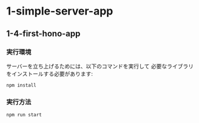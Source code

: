 # 1-simple-server-app

## 1-4-first-hono-app

### 実行環境

サーバーを立ち上げるためには、以下のコマンドを実行して
必要なライブラリをインストールする必要があります:

```bash
npm install
```

### 実行方法

```bash
npm run start
```
